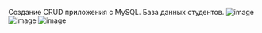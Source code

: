 Создание CRUD приложения с MySQL. База данных студентов.
![image](https://github.com/user-attachments/assets/13466d33-2785-4e83-becc-38ba820a4707)
![image](https://github.com/user-attachments/assets/95c2d633-0302-4a98-a51e-40fb789cf81c)
![image](https://github.com/user-attachments/assets/3991be3b-c819-4917-a53e-3a599b76cb80)


